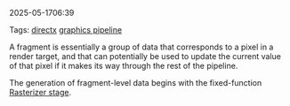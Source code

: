 
2025-05-1706:39

Tags: [directx](directx.md) [graphics pipeline](graphics%20pipeline.md)

A fragment is essentially a group of data that corresponds to a pixel in a render target, and that can potentially be used to update the current value of that pixel if it makes its way through the rest of the pipeline.

The generation of fragment-level data begins with the fixed-function [Rasterizer stage](Rasterizer%20stage.md).

